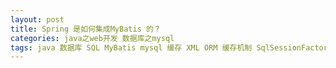 ```yaml
---
layout: post
title: Spring 是如何集成MyBatis 的？
categories: java之web开发 数据库之mysql 
tags: java 数据库 SQL MyBatis mysql 缓存 XML ORM 缓存机制 SqlSessionFactoryBean FactoryBean IoC Bean 
---
```


